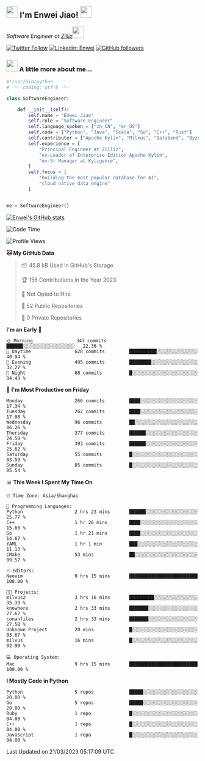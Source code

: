 <h2><img src="https://emojis.slackmojis.com/emojis/images/1531849430/4246/blob-sunglasses.gif?1531849430" width="30"/> I'm  Enwei Jiao! <img src="https://media.giphy.com/media/juBt25nT1KGys/giphy.gif" width=30> </h2>
<!-- <img align='right' src="https://media.giphy.com/media/M9gbBd9nbDrOTu1Mqx/giphy.gif" width="230"> -->
<p><em>Software Engineer at <a href="https://zilliz.com/">Zilliz</a><img src="https://media.giphy.com/media/WUlplcMpOCEmTGBtBW/giphy.gif" width="30"></em></p>

[![Twitter Follow](https://img.shields.io/twitter/follow/misteranmol?label=Follow)](https://twitter.com/intent/follow?screen_name=EnweiJiao)
[![Linkedin: Enwei](https://img.shields.io/badge/-enwei-blue?style=&logo=Linkedin&logoColor=white&link=https://www.linkedin.com/in/enwei-jiao-41192a97)](https://www.linkedin.com/in/enwei-jiao-41192a97/)
[![GitHub followers](https://img.shields.io/github/followers/jiaoew1991?label=Follow&style=social)](https://github.com/jiaoew1991)


### <img src="https://media.giphy.com/media/VgCDAzcKvsR6OM0uWg/giphy.gif" width="30"> A little more about me...  

```python
#!/usr/bin/python
# -*- coding: utf-8 -*-

class SoftwareEngineer:

    def __init__(self):
        self.name = "Enwei Jiao"
        self.role = "Software Engineer"
        self.language_spoken = ["zh_CN", "en_US"]
        self.code = ["Python", "Java", "Scala", "Go", "C++", "Rust"]
        self.contributer = ["Apache Kylin", "Milvus", "Databend", "Byzer-Lang"]
        self.experience = [
            "Principal Engineer at Zilliz",
            "ex-Leader of Enterprise Edition Apache Kylin",
            "ex-Sr Manager at Kyligence",
        ]
        self.focus = [
            "building the most popular database for AI",
            "cloud native data engine"
        ]


me = SoftwareEngineer()
```

[![Enwei's GitHub stats](https://github-readme-stats.vercel.app/api?username=jiaoew1991&count_private=true&show_icons=true)](https://github.com/jiaoew1991/jiaoew1991)

<!-- [![Top Langs](https://github-readme-stats.vercel.app/api/top-langs/?username=jiaoew1991&layout=compact)](https://github.com/jiaoew1991/jiaoew1991) -->

<!--START_SECTION:waka-->
![Code Time](http://img.shields.io/badge/Code%20Time-576%20hrs%2034%20mins-blue)

![Profile Views](http://img.shields.io/badge/Profile%20Views-0-blue)

**🐱 My GitHub Data** 

> 📦 45.8 kB Used in GitHub's Storage 
 > 
> 🏆 156 Contributions in the Year 2023
 > 
> 🚫 Not Opted to Hire
 > 
> 📜 52 Public Repositories 
 > 
> 🔑 0 Private Repositories 
 > 
**I'm an Early 🐤** 

```text
🌞 Morning                343 commits         ██████░░░░░░░░░░░░░░░░░░░   22.36 % 
🌆 Daytime                628 commits         ██████████░░░░░░░░░░░░░░░   40.94 % 
🌃 Evening                495 commits         ████████░░░░░░░░░░░░░░░░░   32.27 % 
🌙 Night                  68 commits          █░░░░░░░░░░░░░░░░░░░░░░░░   04.43 % 
```
📅 **I'm Most Productive on Friday** 

```text
Monday                   266 commits         ████░░░░░░░░░░░░░░░░░░░░░   17.34 % 
Tuesday                  262 commits         ████░░░░░░░░░░░░░░░░░░░░░   17.08 % 
Wednesday                96 commits          ██░░░░░░░░░░░░░░░░░░░░░░░   06.26 % 
Thursday                 377 commits         ██████░░░░░░░░░░░░░░░░░░░   24.58 % 
Friday                   393 commits         ██████░░░░░░░░░░░░░░░░░░░   25.62 % 
Saturday                 55 commits          █░░░░░░░░░░░░░░░░░░░░░░░░   03.59 % 
Sunday                   85 commits          █░░░░░░░░░░░░░░░░░░░░░░░░   05.54 % 
```


📊 **This Week I Spent My Time On** 

```text
🕑︎ Time Zone: Asia/Shanghai

💬 Programming Languages: 
Python                   2 hrs 23 mins       ██████░░░░░░░░░░░░░░░░░░░   25.77 % 
C++                      1 hr 26 mins        ████░░░░░░░░░░░░░░░░░░░░░   15.60 % 
Go                       1 hr 21 mins        ████░░░░░░░░░░░░░░░░░░░░░   14.67 % 
YAML                     1 hr 1 min          ███░░░░░░░░░░░░░░░░░░░░░░   11.13 % 
CMake                    53 mins             ██░░░░░░░░░░░░░░░░░░░░░░░   09.57 % 

🔥 Editors: 
Neovim                   9 hrs 15 mins       █████████████████████████   100.00 % 

🐱‍💻 Projects: 
milvus2                  3 hrs 16 mins       █████████░░░░░░░░░░░░░░░░   35.33 % 
knowhere                 2 hrs 33 mins       ███████░░░░░░░░░░░░░░░░░░   27.62 % 
conanfiles               2 hrs 33 mins       ███████░░░░░░░░░░░░░░░░░░   27.58 % 
Unknown Project          20 mins             █░░░░░░░░░░░░░░░░░░░░░░░░   03.67 % 
milvus                   16 mins             █░░░░░░░░░░░░░░░░░░░░░░░░   02.99 % 

💻 Operating System: 
Mac                      9 hrs 15 mins       █████████████████████████   100.00 % 
```

**I Mostly Code in Python** 

```text
Python                   5 repos             █████░░░░░░░░░░░░░░░░░░░░   20.00 % 
Go                       5 repos             █████░░░░░░░░░░░░░░░░░░░░   20.00 % 
Ruby                     1 repo              █░░░░░░░░░░░░░░░░░░░░░░░░   04.00 % 
C++                      1 repo              █░░░░░░░░░░░░░░░░░░░░░░░░   04.00 % 
JavaScript               1 repo              █░░░░░░░░░░░░░░░░░░░░░░░░   04.00 % 
```




 Last Updated on 21/03/2023 05:17:09 UTC
<!--END_SECTION:waka-->
